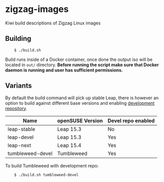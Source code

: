 # zigzag-images

Kiwi build descriptions of Zigzag Linux images

## Building

        $ ./build.sh

Build runs inside of a Docker container, once done the output iso will be located in `out/` directory. **Before running the script make sure that Docker daemon is running and user has sufficient permissions.**

## Variants

By default the build command will pick up stable Leap, there is however an option to build against different base versions and enabling [development repository](https://build.opensuse.org/project/show/home:mkrwc:zigzag:devel).

| Name               | openSUSE Version | Devel repo enabled   |
|--------------------|------------------|----------------------|
| leap-stable        | Leap 15.3        | No                   |
| leap-devel         | Leap 15.3        | Yes                  |
| leap-next          | Leap 15.4        | Yes                  |
| tumbleweed-devel   | Tumbleweed       | Yes                  |

To build Tumbleweed with development repo:

        $ ./build.sh tumbleweed-devel

